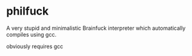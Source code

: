 # philfuck
A very stupid and minimalistic Brainfuck interpreter which automatically compiles using gcc.

obviously requires gcc
